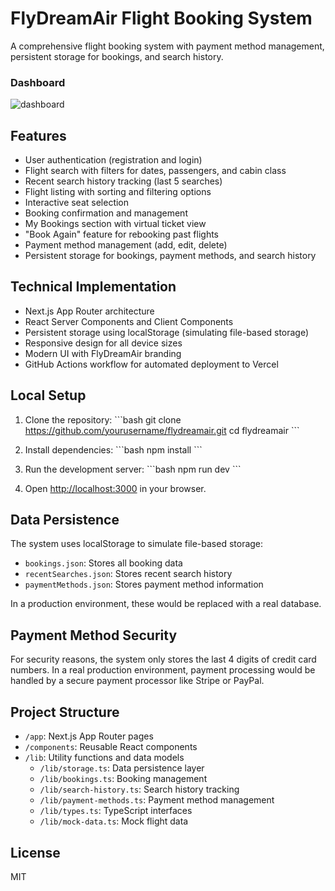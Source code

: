 # FlyDreamAir Flight Booking System

A comprehensive flight booking system with payment method management, persistent storage for bookings, and search history.

### Dashboard
![dashboard](https://github.com/user-attachments/assets/3ee87d47-7097-45ae-802a-ec47921643e7)


## Features

- User authentication (registration and login)
- Flight search with filters for dates, passengers, and cabin class
- Recent search history tracking (last 5 searches)
- Flight listing with sorting and filtering options
- Interactive seat selection
- Booking confirmation and management
- My Bookings section with virtual ticket view
- "Book Again" feature for rebooking past flights
- Payment method management (add, edit, delete)
- Persistent storage for bookings, payment methods, and search history

## Technical Implementation

- Next.js App Router architecture
- React Server Components and Client Components
- Persistent storage using localStorage (simulating file-based storage)
- Responsive design for all device sizes
- Modern UI with FlyDreamAir branding
- GitHub Actions workflow for automated deployment to Vercel

## Local Setup

1. Clone the repository:
\`\`\`bash
git clone https://github.com/yourusername/flydreamair.git
cd flydreamair
\`\`\`

2. Install dependencies:
\`\`\`bash
npm install
\`\`\`

3. Run the development server:
\`\`\`bash
npm run dev
\`\`\`

4. Open [http://localhost:3000](http://localhost:3000) in your browser.

## Data Persistence

The system uses localStorage to simulate file-based storage:

- `bookings.json`: Stores all booking data
- `recentSearches.json`: Stores recent search history
- `paymentMethods.json`: Stores payment method information

In a production environment, these would be replaced with a real database.

## Payment Method Security

For security reasons, the system only stores the last 4 digits of credit card numbers. In a real production environment, payment processing would be handled by a secure payment processor like Stripe or PayPal.

## Project Structure

- `/app`: Next.js App Router pages
- `/components`: Reusable React components
- `/lib`: Utility functions and data models
  - `/lib/storage.ts`: Data persistence layer
  - `/lib/bookings.ts`: Booking management
  - `/lib/search-history.ts`: Search history tracking
  - `/lib/payment-methods.ts`: Payment method management
  - `/lib/types.ts`: TypeScript interfaces
  - `/lib/mock-data.ts`: Mock flight data

## License

MIT
